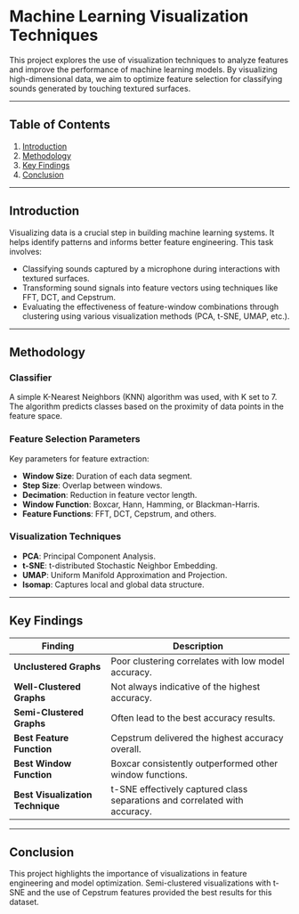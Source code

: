 # Machine Learning Visualization Techniques

This project explores the use of visualization techniques to analyze features and improve the performance of machine learning models. By visualizing high-dimensional data, we aim to optimize feature selection for classifying sounds generated by touching textured surfaces.

---

## Table of Contents
1. [Introduction](#introduction)
2. [Methodology](#methodology)
3. [Key Findings](#key-findings)
4. [Conclusion](#conclusion)

---

## Introduction

Visualizing data is a crucial step in building machine learning systems. It helps identify patterns and informs better feature engineering. This task involves:
- Classifying sounds captured by a microphone during interactions with textured surfaces.
- Transforming sound signals into feature vectors using techniques like FFT, DCT, and Cepstrum.
- Evaluating the effectiveness of feature-window combinations through clustering using various visualization methods (PCA, t-SNE, UMAP, etc.).

---

## Methodology

### Classifier
A simple K-Nearest Neighbors (KNN) algorithm was used, with K set to 7. The algorithm predicts classes based on the proximity of data points in the feature space.

### Feature Selection Parameters
Key parameters for feature extraction:
- **Window Size**: Duration of each data segment.
- **Step Size**: Overlap between windows.
- **Decimation**: Reduction in feature vector length.
- **Window Function**: Boxcar, Hann, Hamming, or Blackman-Harris.
- **Feature Functions**: FFT, DCT, Cepstrum, and others.

### Visualization Techniques
- **PCA**: Principal Component Analysis.
- **t-SNE**: t-distributed Stochastic Neighbor Embedding.
- **UMAP**: Uniform Manifold Approximation and Projection.
- **Isomap**: Captures local and global data structure.

---

## Key Findings

| Finding                                | Description                                                                 |
|----------------------------------------|-----------------------------------------------------------------------------|
| **Unclustered Graphs**                 | Poor clustering correlates with low model accuracy.                         |
| **Well-Clustered Graphs**              | Not always indicative of the highest accuracy.                              |
| **Semi-Clustered Graphs**              | Often lead to the best accuracy results.                                    |
| **Best Feature Function**              | Cepstrum delivered the highest accuracy overall.                            |
| **Best Window Function**               | Boxcar consistently outperformed other window functions.                    |
| **Best Visualization Technique**       | t-SNE effectively captured class separations and correlated with accuracy.  |

---

## Conclusion

This project highlights the importance of visualizations in feature engineering and model optimization. Semi-clustered visualizations with t-SNE and the use of Cepstrum features provided the best results for this dataset.


